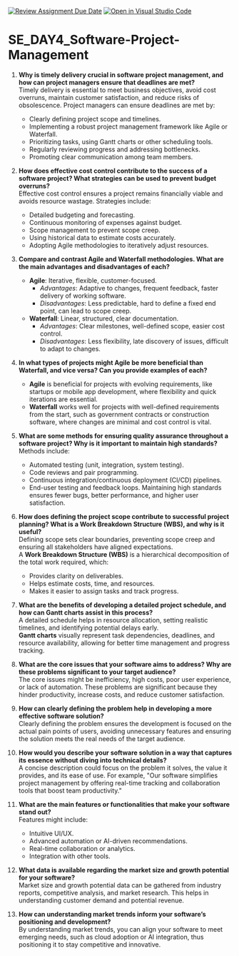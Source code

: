 [![Review Assignment Due Date](https://classroom.github.com/assets/deadline-readme-button-22041afd0340ce965d47ae6ef1cefeee28c7c493a6346c4f15d667ab976d596c.svg)](https://classroom.github.com/a/9pw6JKcu)
[![Open in Visual Studio Code](https://classroom.github.com/assets/open-in-vscode-2e0aaae1b6195c2367325f4f02e2d04e9abb55f0b24a779b69b11b9e10269abc.svg)](https://classroom.github.com/online_ide?assignment_repo_id=15813704&assignment_repo_type=AssignmentRepo)
# SE_DAY4_Software-Project-Management
1. **Why is timely delivery crucial in software project management, and how can project managers ensure that deadlines are met?**  
   Timely delivery is essential to meet business objectives, avoid cost overruns, maintain customer satisfaction, and reduce risks of obsolescence. Project managers can ensure deadlines are met by:
   - Clearly defining project scope and timelines.
   - Implementing a robust project management framework like Agile or Waterfall.
   - Prioritizing tasks, using Gantt charts or other scheduling tools.
   - Regularly reviewing progress and addressing bottlenecks.
   - Promoting clear communication among team members.

2. **How does effective cost control contribute to the success of a software project? What strategies can be used to prevent budget overruns?**  
   Effective cost control ensures a project remains financially viable and avoids resource wastage. Strategies include:
   - Detailed budgeting and forecasting.
   - Continuous monitoring of expenses against budget.
   - Scope management to prevent scope creep.
   - Using historical data to estimate costs accurately.
   - Adopting Agile methodologies to iteratively adjust resources.

3. **Compare and contrast Agile and Waterfall methodologies. What are the main advantages and disadvantages of each?**  
   - **Agile**: Iterative, flexible, customer-focused.
     - *Advantages*: Adaptive to changes, frequent feedback, faster delivery of working software.
     - *Disadvantages*: Less predictable, hard to define a fixed end point, can lead to scope creep.
   - **Waterfall**: Linear, structured, clear documentation.
     - *Advantages*: Clear milestones, well-defined scope, easier cost control.
     - *Disadvantages*: Less flexibility, late discovery of issues, difficult to adapt to changes.

4. **In what types of projects might Agile be more beneficial than Waterfall, and vice versa? Can you provide examples of each?**  
   - **Agile** is beneficial for projects with evolving requirements, like startups or mobile app development, where flexibility and quick iterations are essential.
   - **Waterfall** works well for projects with well-defined requirements from the start, such as government contracts or construction software, where changes are minimal and cost control is vital.

5. **What are some methods for ensuring quality assurance throughout a software project? Why is it important to maintain high standards?**  
   Methods include:
   - Automated testing (unit, integration, system testing).
   - Code reviews and pair programming.
   - Continuous integration/continuous deployment (CI/CD) pipelines.
   - End-user testing and feedback loops.
   Maintaining high standards ensures fewer bugs, better performance, and higher user satisfaction.

6. **How does defining the project scope contribute to successful project planning? What is a Work Breakdown Structure (WBS), and why is it useful?**  
   Defining scope sets clear boundaries, preventing scope creep and ensuring all stakeholders have aligned expectations.  
   A **Work Breakdown Structure (WBS)** is a hierarchical decomposition of the total work required, which:
   - Provides clarity on deliverables.
   - Helps estimate costs, time, and resources.
   - Makes it easier to assign tasks and track progress.

7. **What are the benefits of developing a detailed project schedule, and how can Gantt charts assist in this process?**  
   A detailed schedule helps in resource allocation, setting realistic timelines, and identifying potential delays early.  
   **Gantt charts** visually represent task dependencies, deadlines, and resource availability, allowing for better time management and progress tracking.

8. **What are the core issues that your software aims to address? Why are these problems significant to your target audience?**  
   The core issues might be inefficiency, high costs, poor user experience, or lack of automation. These problems are significant because they hinder productivity, increase costs, and reduce customer satisfaction.

9. **How can clearly defining the problem help in developing a more effective software solution?**  
   Clearly defining the problem ensures the development is focused on the actual pain points of users, avoiding unnecessary features and ensuring the solution meets the real needs of the target audience.

10. **How would you describe your software solution in a way that captures its essence without diving into technical details?**  
    A concise description could focus on the problem it solves, the value it provides, and its ease of use. For example, "Our software simplifies project management by offering real-time tracking and collaboration tools that boost team productivity."

11. **What are the main features or functionalities that make your software stand out?**  
    Features might include:
    - Intuitive UI/UX.
    - Advanced automation or AI-driven recommendations.
    - Real-time collaboration or analytics.
    - Integration with other tools.

12. **What data is available regarding the market size and growth potential for your software?**  
    Market size and growth potential data can be gathered from industry reports, competitive analysis, and market research. This helps in understanding customer demand and potential revenue.

13. **How can understanding market trends inform your software’s positioning and development?**  
    By understanding market trends, you can align your software to meet emerging needs, such as cloud adoption or AI integration, thus positioning it to stay competitive and innovative.
